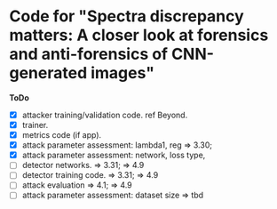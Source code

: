 <!--
 * @Description  : 
 * @Author       : Chi Liu
 * @Date         : 2022-03-26 23:17:55
 * @LastEditTime : 2022-04-05 22:58:07
-->
# Code for "Spectra discrepancy matters: A closer look at forensics and anti-forensics of CNN-generated images"

**ToDo**
 - [x] attacker training/validation code. ref Beyond.
 - [x] trainer. 
 - [x] metrics code (if app). 
 - [x] attack parameter assessment: lambda1, reg => 3.30;  
 - [x] attack parameter assessment: network, loss type, 
 - [ ] detector networks.  => 3.31;  => 4.9
 - [ ] detector training code. => 3.31; => 4.9 
 - [ ] attack evaluation => 4.1;  => 4.9
 - [ ] attack parameter assessment: dataset size => tbd